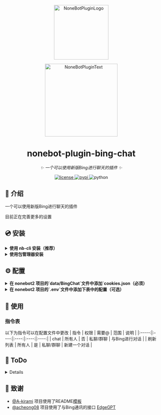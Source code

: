 <div align="center">
  <a href="https://v2.nonebot.dev/store"><img src="https://raw.githubusercontent.com/Harry-Jing/nonebot-plugin-bing-chat/main/resources/NoneBot_Plugin_logo.png" width="180" height="180" alt="NoneBotPluginLogo"></a>
  <br>
  <p><img src="https://raw.githubusercontent.com/Harry-Jing/nonebot-plugin-bing-chat/main/resources/NoneBot_Plugin_text.svg" width="240" alt="NoneBotPluginText"></p>
</div>

<div align="center">

# nonebot-plugin-bing-chat

_✨ 一个可以使用新版Bing进行聊天的插件 ✨_


<a href="./LICENSE">
    <img src="https://img.shields.io/github/license/Harry-Jing/nonebot-plugin-bing-chat.svg" alt="license">
</a>
<a href="https://pypi.python.org/pypi/nonebot-plugin-bing-chat">
    <img src="https://img.shields.io/pypi/v/nonebot-plugin-bing-chat.svg" alt="pypi">
</a>
<img src="https://img.shields.io/badge/python-3.10+-blue.svg" alt="python">

</div>


## 📖 介绍

一个可以使用新版Bing进行聊天的插件

目前正在完善更多的设置

## 💿 安装

<details>
<summary> <b> 使用 nb-cli 安装（推荐） </b> </summary>
在 nonebot2 项目的根目录下打开命令行, 输入以下指令即可安装

    nb plugin install nonebot-plugin-bing-chat

</details>

<details>
<summary> <b> 使用包管理器安装 </b></summary>
在 nonebot2 项目的插件目录下, 打开命令行, 根据你使用的包管理器, 输入相应的安装命令

    pip install nonebot-plugin-bing-chat


打开 nonebot2 项目根目录下的 `pyproject.toml` 文件, 在 `[tool.nonebot]` 部分追加写入

    plugins = ["nonebot_plugin_bing_chat"]

</details>

## ⚙️ 配置
<details>
<summary> <b> 在 nonebot2 项目的`data/BingChat`文件中添加`cookies.json（必须） </b> </summary>

- 在浏览器安装 `cookie-editor` 的插件 
  - [Chrome/Edge](https://chrome.google.com/webstore/detail/cookie-editor/hlkenndednhfkekhgcdicdfddnkalmdm)（需要魔法）
  - [Firefox](https://addons.mozilla.org/en-US/firefox/addon/cookie-editor/)
- 打开`bing.com`（需要魔法）
- 打开 `cookie-editor` 插件
- 点击右下角的 `Export` 按钮（这会把cookie保存到你的剪切板上）
- 把你复制道德内容放到 `cookies.json` 文件里
  
</details>


<details>
<summary> <b> 在 nonebot2 项目的`.env`文件中添加下表中的配置（可选） </b> </summary>


| 配置项 | 必填 | 类型 | 默认值 | 说明 |
|:-----:|:----:|:-----:|:----:|:----:|
| bingchat_allow_group | 否 | Bool | True | 是否允许在群聊中使用 |
| bingchat_command_chat | 否 | str/list[str] | ['chat'] | 对话关键词 |
| bingchat_command_new_chat | 否 | str/list[str] | ['刷新对话'] | 新建对话关键词 |
  
</details>

## 🎉 使用
### 指令表
以下为指令可以在配置文件中更改
| 指令 | 权限 | 需要@ | 范围 | 说明 |
|:-----:|:----:|:----:|:----:|:----:|
| chat | 所有人 | 否 | 私聊/群聊 | 与Bing进行对话 |
| 刷新列表 | 所有人 | 是 | 私聊/群聊 | 新建一个对话 |

  
## 📄 ToDo

<details>
  
  - [ ] 支持更多的适配器
    - [x] onebot-v11
  - [ ] 支持更好的权限管理
    - [ ] 每个人的次数限制
    - [ ] 白名单/黑名单机制
  - [ ] 支持账号自动切换
  - [ ] 更好的错误处理

</details>


  
## 🌸 致谢
- [@A-kirami](https://github.com/A-kirami)  项目使用了README[模板](https://github.com/A-kirami/nonebot-plugin-template)
- [@acheong08](https://github.com/acheong08)  项目使用了与Bing通讯的接口 [EdgeGPT](https://github.com/acheong08/EdgeGPT)
